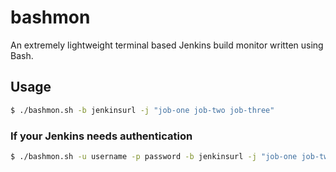 # bashmon

An extremely lightweight terminal based Jenkins build monitor written using Bash.

## Usage

```bash
$ ./bashmon.sh -b jenkinsurl -j "job-one job-two job-three"
```

### If your Jenkins needs authentication

```bash
$ ./bashmon.sh -u username -p password -b jenkinsurl -j "job-one job-two job-three"
```



